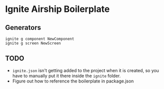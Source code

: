 # Ignite Airship Boilerplate

## Generators
```
ignite g component NewComponent
ignite g screen NewScreen
```

## TODO
- `ignite.json` isn't getting added to the project when it is created, so you have to manually put it there inside the `ignite` folder.
- Figure out how to reference the boilerplate in package.json
